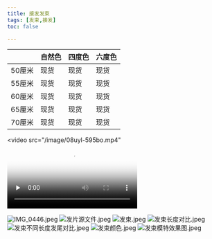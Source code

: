 ```yaml
---
title: 接发发束
tags: [发束,接发]
toc: false

---
```


|        | 自然色 | 四度色 | 六度色 |
|--------|--------|--------|--------|
| 50厘米 | 现货   | 现货   | 现货   |
| 55厘米 | 现货   | 现货   | 现货   |
| 60厘米 | 现货   | 现货   | 现货   |
| 65厘米 | 现货   | 现货   | 现货   |
| 70厘米 | 现货   | 现货   | 现货   |

<video src="/image/08uyl-595bo.mp4"</video>
<video id="video" controls="" preload="none" poster="/image/Fg68NS.jpeg"><source id="mp4" src="/image/08uyl-595bo.mp4" type="video/mp4"></video>

![IMG_0446.jpeg](/image/Fg68NS.jpeg)
![发片源文件.jpeg](/image/q2uwch.jpeg)
![发束.jpeg](/image/d2Cnis.jpeg)
![发束长度对比.jpeg](/image/m9yyTk.jpeg)
![发束不同长度发尾对比.jpeg](/image/6qQXfp.jpeg)
![发束颜色.jpeg](/image/sOYxRd.jpeg)
![发束模特效果图.jpeg](/image/19ft70.jpeg)

